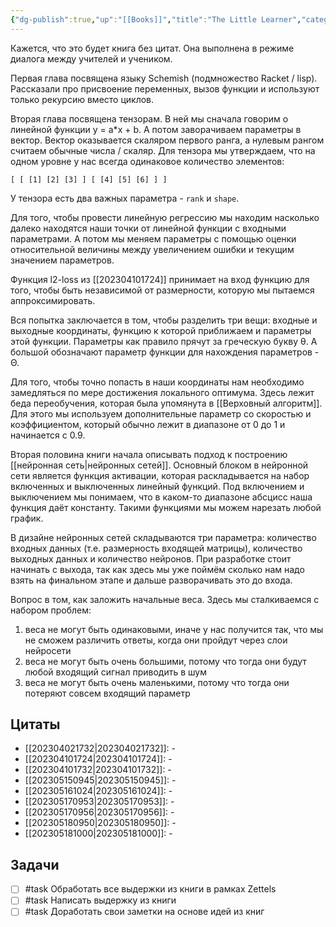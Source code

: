 ```yaml
---
{"dg-publish":true,"up":"[[Books]]","title":"The Little Learner","category":"book","status":"Reviewing","tags":["books"],"rating":2,"date":"2023-02-20","modified_at":"2023-05-22T09:19:34+04:00","permalink":"/books/the-little-learner/","dgPassFrontmatter":true}
---
```





Кажется, что это будет книга без цитат. Она выполнена в режиме диалога между учителей и учеником. 

Первая глава посвящена языку Schemish (подмножество Racket / lisp). Рассказали про присвоение переменных, вызов функции и используют только рекурсию вместо циклов.

Вторая глава посвящена тензорам. В ней мы сначала говорим о линейной функции y = a\*x + b. А потом заворачиваем параметры в вектор. Вектор оказывается скаляром первого ранга, а нулевым рангом считаем обычные числа / скаляр. Для тензора мы утверждаем, что на одном уровне у нас всегда одинаковое количество элементов:
```
[ [ [1] [2] [3] ] [ [4] [5] [6] ] ]
```
У тензора есть два важных параметра - `rank` и `shape`.

Для того, чтобы провести линейную регрессию мы находим насколько далеко находятся наши точки от линейной функции с входными параметрами. А потом мы меняем параметры с помощью оценки относительной величины между увеличением ошибки и текущим значением параметров. 

Функция l2-loss из [[202304101724]] принимает на вход функцию для того, чтобы быть независимой от размерности, которую мы пытаемся аппроксимировать.

Вся попытка заключается в том, чтобы разделить три вещи: входные и выходные координаты, функцию к которой приближаем и параметры этой функции. Параметры как правило прячут за греческую букву θ. А большой обозначают параметр функции для нахождения параметров - Θ.

Для того, чтобы точно попасть в наши координаты нам необходимо замедляться по мере достижения локального оптимума. Здесь лежит беда переобучения, которая была упомянута в [[Верховный алгоритм]]. Для этого мы используем дополнительные параметр со скоростью и коэффициентом, который обычно лежит в диапазоне от 0 до 1 и начинается с 0.9.

Вторая половина книги начала описывать подход к построению [[нейронная сеть|нейронных сетей]]. Основный блоком в нейронной сети является функция активации, которая раскладывается на набор включенных и выключенных линейный функций. Под включением и выключением мы понимаем, что в каком-то диапазоне абсцисс наша функция даёт константу. Такими функциями мы можем нарезать любой график. 

В дизайне нейронных сетей складываются три параметра: количество входных данных (т.е. размерность входящей матрицы), количество выходных данных и количество нейронов. При разработке стоит начинать с выхода, так как здесь мы уже поймём сколько нам надо взять на финальном этапе и дальше разворачивать это до входа. 

Вопрос в том, как заложить начальные веса. Здесь мы сталкиваемся с набором проблем:
1. веса не могут быть одинаковыми, иначе у нас получится так, что мы не сможем различить ответы, когда они пройдут через слои нейросети
2. веса не могут быть очень большими, потому что тогда они будут любой входящий сигнал приводить в шум
3. веса не могут быть очень маленькими, потому что тогда они потеряют совсем входящий параметр


## Цитаты

- [[202304021732|202304021732]]: \-
- [[202304101724|202304101724]]: \-
- [[202304101732|202304101732]]: \-
- [[202305150945|202305150945]]: \-
- [[202305161024|202305161024]]: \-
- [[202305170953|202305170953]]: \-
- [[202305170956|202305170956]]: \-
- [[202305180950|202305180950]]: \-
- [[202305181000|202305181000]]: \-


## Задачи

- [ ] #task Обработать все выдержки из книги в рамках Zettels
- [ ] #task Написать выдержку из книги
- [ ] #task Доработать свои заметки на основе идей из книг
